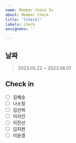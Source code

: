 ```yaml
---
name: Member Check In
about: Member Check
title: "[Check]"
labels: check
assignees: ''

---
```


## 날짜
 > 2023.05.22 ~ 2023.06.01

## Check in
 - [ ] 김혜승
 - [ ] 나소정
 - [ ] 김선희
 - [ ] 이지인
 - [ ] 이진선
 - [ ] 김지현
 - [ ] 이윤경
